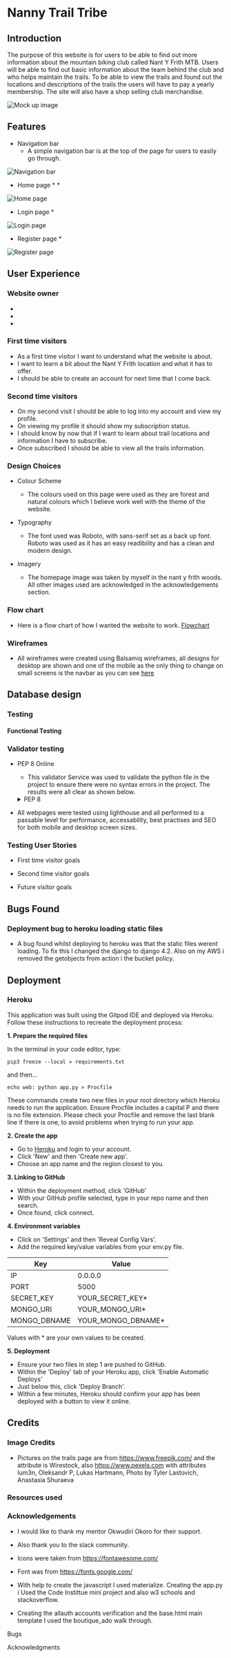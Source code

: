 # Nanny Trail Tribe
## Introduction
The purpose of this website is for users to be able to find out more information about the mountain biking club called Nant Y Frith MTB. Users will be able to find out basic information about the team behind the club and who helps maintain the trails. To be able to view the trails and found out the locations and descriptions of the trails the users will have to pay a yearly membership. The site will also have a shop selling club merchandise. 


![Mock up image](documentation/readme/)

## Features 
* Navigation bar
    * A simple navigation bar is at the top of the page for users to easily go through. 

![Navigation bar](documentation/readme/navbar.jpg)

* Home page
    * 
    * 

![Home page](documentation/readme/home-page.jpg)

* Login page
    * 

![Login page](documentation/readme/login-page.jpg)

* Register page
    *  

![Register page](documentation/readme/register-page.jpg)


## User Experience
### Website owner
*      
*   
*   
### First time visitors
* As a first time visitor I want to understand what the website is about.
* I want to learn a bit about the Nant Y Frith location and what it has to offer.
* I should be able to create an account for next time that I come back.
### Second time visitors
* On my second visit I should be able to log into my account  and view my profile.
* On viewing my profile it should show my subscription status.
* I should know by now that if I want to learn about trail locations and information I have to subscribe.
* Once subscribed I should be able to view all the trails information. 

### Design Choices
* Colour Scheme
    * The colours used on this page were used as they are forest and natural colours which I believe work well with the theme of the website. 
    
* Typography
    * The font used was Roboto, with sans-serif set as a back up font. Roboto was used as it has an easy readibility and has a clean and modern design.
   
* Imagery
    * The homepage image was taken by myself in the nant y frith woods. All other images used are acknowledged in the acknowledgements section.

    
### Flow chart
* Here is a flow chart of how I wanted the website to work. [Flowchart](documentation/readme/basic-flowchart.jpg)


### Wireframes
* All wireframes were created using Balsamiq wireframes, all designs for desktop are shown and one of the mobile as the only thing to change on small screens is the navbar as you can see [here](documentation/readme/milestone-project-4.png)

## Database design

### Testing
#### Functional Testing

### Validator testing
* PEP 8 Online
    * This validator Service was used to validate the python file in the project to ensure there were no syntax errors in the project. The results were all clear as shown below. 
    <details>
        <summary>PEP 8</summary>
        ![PEP 8](documentation/readme/pep8-validation.jpg "PEP8")
    </details>

* All webpages were tested using lighthouse and all performed to a passable level for performance, accessability, best practises and SEO for both mobile and desktop screen sizes.

### Testing User Stories

* First time visitor goals

* Second time visitor goals

* Future visitor goals
    
## Bugs Found
### Deployment bug to heroku loading static files 
* A bug found whilst deploying to heroku was that the static files werent loading. To fix this I changed the django to django 4.2. Also on my AWS i removed the getobjects from action i the bucket policy. 


## Deployment 
### **Heroku**

This application was built using the Gitpod IDE and deployed via Heroku. Follow these instructions to recreate the deployment process:

**1. Prepare the required files**

In the terminal in your code editor, type:

```
pip3 freeze --local > requirements.txt
```

and then...

```
echo web: python app.py > Procfile
```

These commands create two new files in your root directory which Heroku needs to run the application. Ensure Procfile includes a capital P and there is no file extension. Please check your Procfile and remove the last blank line if there is one, to avoid problems when trying to run your app.

**2. Create the app**

- Go to [Heroku](https://heroku.com/) and login to your account.
- Click 'New' and then 'Create new app'.
- Choose an app name and the region closest to you.

**3. Linking to GitHub**

- Within the deployment method, click 'GitHub'
- With your GitHub profile selected, type in your repo name and then search.
- Once found, click connect.

**4. Environment variables**

- Click on 'Settings' and then 'Reveal Config Vars'.
- Add the required key/value variables from your env.py file.

| Key          | Value              |
| ------------ | ------------------ |
| IP           | 0.0.0.0            |
| PORT         | 5000               |
| SECRET_KEY   | YOUR_SECRET_KEY*   |
| MONGO_URI    | YOUR_MONGO_URI*    |
| MONGO_DBNAME | YOUR_MONGO_DBNAME* |

Values with * are your own values to be created.

**5. Deployment**

- Ensure your two files in step 1 are pushed to GitHub.
- Within the 'Deploy' tab of your Heroku app, click 'Enable Automatic Deploys'
- Just below this, click 'Deploy Branch'.
- Within a few minutes, Heroku should confirm your app has been deployed with a button to view it online.   

   
## Credits
### Image Credits
* Pictures on the trails page are from https://www.freepik.com/ and the attribute is Wirestock, also
https://www.pexels.com with attributes lum3n, Oleksandr P, Lukas Hartmann, Photo by Tyler Lastovich, Anastasia Shuraeva
### Resources used

### Acknowledgements
* I would like to thank my mentor Okwudiri Okoro for their support.
* Also thank you to the slack community. 
* Icons were taken from <https://fontawesome.com/>
* Font was from <https://fonts.google.com/>

* With help to create the javascript I used materialize. Creating the app.py i Used the Code Instittue mini project and also w3 schools and stackoverflow.

* Creating the allauth accounts verification and the base.html main template I used the boutique_ado walk through.

Bugs



Acknowledgments
